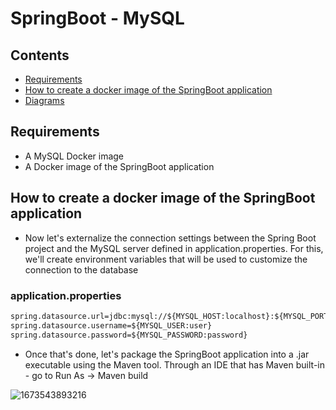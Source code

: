 <h1>SpringBoot - MySQL</h1>

## Contents

* [Requirements](#requirements)
* [How to create a docker image of the SpringBoot application](#installation)
* [Diagrams](#uml)

## <a name="requirements"></a>Requirements

- A MySQL Docker image
- A Docker image of the SpringBoot application

## <a name="installation"></a>How to create a docker image of the SpringBoot application

- Now let's externalize the connection settings between the Spring Boot project and the MySQL server defined in application.properties. For this, we'll create environment variables that will be used to customize the connection to the database

### application.properties
```xml
spring.datasource.url=jdbc:mysql://${MYSQL_HOST:localhost}:${MYSQL_PORT:3306}/dbname?createDatabaseIfNotExist=true
spring.datasource.username=${MYSQL_USER:user}
spring.datasource.password=${MYSQL_PASSWORD:password}
```

- Once that's done, let's package the SpringBoot application into a .jar executable using the Maven tool. Through an IDE that has Maven built-in - go to Run As -> Maven build

![1673543893216](https://user-images.githubusercontent.com/41877566/236881119-0d6921d0-a210-46e0-93ad-5b10b730652d.png)

